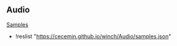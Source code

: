 ## Audio

[Samples](samples.json)

+ !reslist "https://cecemin.github.io/winch/Audio/samples.json"


